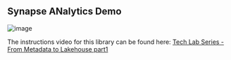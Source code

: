 ## Synapse ANalytics Demo
![image](https://github.com/Andreas-bersgtedt/Metdata2Lakehouse/assets/68328670/0535772e-0193-48f4-bf9d-58c30349940c)

The instructions video for this library can be found here:
[Tech Lab Series - From Metadata to Lakehouse part1](https://youtu.be/EU-ngvkZwdc)
